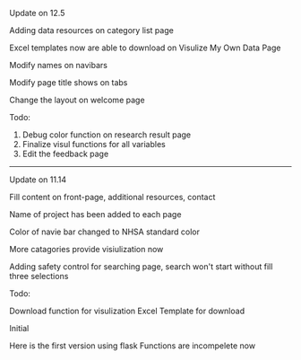 Update on 12.5

Adding data resources on category list page

Excel templates now are able to download on Visulize My Own Data Page

Modify names on navibars

Modify page title shows on tabs

Change the layout on welcome page

Todo:
1. Debug color function on research result page
2. Finalize visul functions for all variables
3. Edit the feedback page

------------------------     ----------------------------
Update on 11.14

Fill content on front-page, additional resources, contact

Name of project has been added to each page

Color of navie bar changed to NHSA standard color

More catagories provide visiulization now

Adding safety control for searching page, search won't start without fill three selections

Todo:

Download function for visulization
Excel Template for download

Initial

Here is the first version using flask
Functions are incompelete now 

